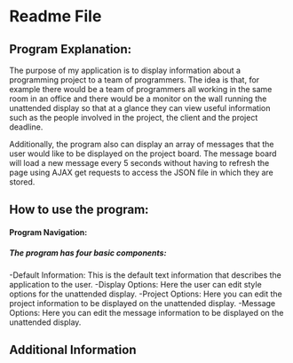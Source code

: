 # Readme File

Program Explanation:
-------------------
The purpose of my application is to display information about a programming project to a team of programmers. The idea is that, for example there would be a team of programmers all working in the same room in an office and there would be a monitor on the wall running the unattended display so that at a glance they can view useful information such as the people involved in the project, the client and the project deadline.

Additionally, the program also can display an array of messages that the user would like to be displayed on the project board. The message board will load a new message every 5 seconds without having to refresh the page using AJAX get requests to access the JSON file in which they are stored.

How to use the program:
-----------------------

#### Program Navigation:

##### The program has four basic components:
-Default Information: This is the default text information that describes the application to the user.
-Display Options: Here the user can edit style options for the unattended display.
-Project Options: Here you can edit the project information to be displayed on the unattended display.
-Message Options: Here you can edit the message information to be displayed on the unattended display.

Additional Information
----------------------

